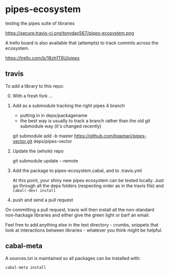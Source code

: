 pipes-ecosystem
===============

testing the pipes suite of libraries

https://secure.travis-ci.org/tonyday567/pipes-ecosystem.png

A trello board is also available that (attempts) to track commits across the ecosystem.

https://trello.com/b/18zh1T6U/pipes

## travis

To add a library to this repo:

0. With a fresh fork ...

1. Add as a submodule tracking the right pipes 4 branch
   - putting in in deps/packagename
   - the best way is usually to track a branch rather than the old git submodule way (it's changed recently)

    git submodule add -b master https://github.com/bgamari/pipes-vector.git deps/pipes-vector
    
2. Update the (whole) repo

    git submodule update --remote

3. Add the package to pipes-ecosystem.cabal, and to .travis.yml

   At this point, your shiny new pipes ecosystem can be tested locally.  Just go through all the deps folders (respecting order as in the travis file) and `cabal(-dev) install`

4. push and send a pull request

On committing a pull request, travis will then install all the non-standard non-hackage libraries and either give the green light or barf an email.


Feel free to add anything else in the test directory - crumbs, snippets that look at interactions between libraries - whatever you think might be helpful.

## cabal-meta

A sources.txt is maintained so all packages can be installed with:

    cabal-meta install
    
    
